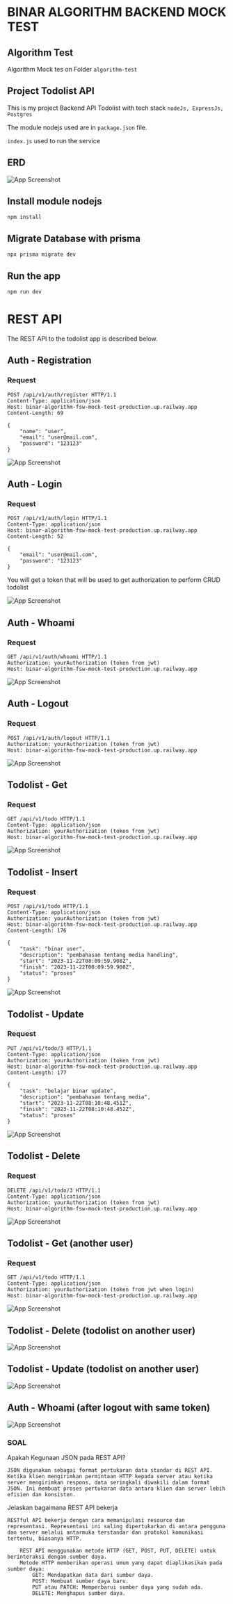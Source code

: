 # BINAR ALGORITHM BACKEND MOCK TEST

## Algorithm Test 
Algorithm Mock tes on Folder `algorithm-test`

## Project Todolist API

This is my project Backend API Todolist with tech stack `nodeJs, ExpressJs, Postgres`

The module nodejs used are in `package.json` file.

`index.js` used to run the service

## ERD

![App Screenshot](erd-backend-todolist.png)


## Install module nodejs

    npm install

## Migrate Database with prisma

    npx prisma migrate dev

## Run the app

    npm run dev

# REST API

The REST API to the todolist app is described below.

## Auth - Registration

### Request

``` 
POST /api/v1/auth/register HTTP/1.1
Content-Type: application/json
Host: binar-algorithm-fsw-mock-test-production.up.railway.app
Content-Length: 69

{
	"name": "user",
	"email": "user@mail.com",
	"password": "123123"
}
```

![App Screenshot](screenshot/Screenshot_1.png)

## Auth - Login

### Request

``` 
POST /api/v1/auth/login HTTP/1.1
Content-Type: application/json
Host: binar-algorithm-fsw-mock-test-production.up.railway.app
Content-Length: 52

{
	"email": "user@mail.com",
	"password": "123123"
}
```

You will get a token that will be used to get authorization to perform CRUD todolist

![App Screenshot](screenshot/Screenshot_2.png)

## Auth - Whoami

### Request

``` 
GET /api/v1/auth/whoami HTTP/1.1
Authorization: yourAuthorization (token from jwt)
Host: binar-algorithm-fsw-mock-test-production.up.railway.app
```

![App Screenshot](screenshot/Screenshot_3.png)

## Auth - Logout

### Request

``` 
POST /api/v1/auth/logout HTTP/1.1
Authorization: yourAuthorization (token from jwt)
Host: binar-algorithm-fsw-mock-test-production.up.railway.app
```

![App Screenshot](screenshot/logout.png)

## Todolist - Get

### Request

``` 
GET /api/v1/todo HTTP/1.1
Content-Type: application/json
Authorization: yourAuthorization (token from jwt)
Host: binar-algorithm-fsw-mock-test-production.up.railway.app
```

![App Screenshot](screenshot/Screenshot_4.png)

## Todolist - Insert

### Request

``` 
POST /api/v1/todo HTTP/1.1
Content-Type: application/json
Authorization: yourAuthorization (token from jwt)
Host: binar-algorithm-fsw-mock-test-production.up.railway.app
Content-Length: 176

{
	"task": "binar user",
	"description": "pembahasan tentang media handling",
	"start": "2023-11-22T08:09:59.908Z",
	"finish": "2023-11-22T08:09:59.908Z",
	"status": "proses"
}
```

![App Screenshot](screenshot/Screenshot_5.png)

## Todolist - Update

### Request

``` 
PUT /api/v1/todo/3 HTTP/1.1
Content-Type: application/json
Authorization: yourAuthorization (token from jwt)
Host: binar-algorithm-fsw-mock-test-production.up.railway.app
Content-Length: 177

{
	"task": "belajar binar update",
	"description": "pembahasan tentang media",
	"start": "2023-11-22T08:10:48.451Z",
	"finish": "2023-11-22T08:10:48.452Z",
	"status": "proses"
}
```

![App Screenshot](screenshot/Screenshot_6.png)

## Todolist - Delete

### Request

``` 
DELETE /api/v1/todo/3 HTTP/1.1
Content-Type: application/json
Authorization: yourAuthorization (token from jwt)
Host: binar-algorithm-fsw-mock-test-production.up.railway.app
```

![App Screenshot](screenshot/Screenshot_7.png)

## Todolist - Get (another user)

### Request

``` 
GET /api/v1/todo HTTP/1.1
Content-Type: application/json
Authorization: yourAuthorization (token from jwt when login)
Host: binar-algorithm-fsw-mock-test-production.up.railway.app
```
![App Screenshot](screenshot/Screenshot_8.png)

## Todolist - Delete (todolist on another user)

![App Screenshot](screenshot/Screenshot_9.png)

## Todolist - Update (todolist on another user)

![App Screenshot](screenshot/Screenshot_10.png)

## Auth - Whoami (after logout with same token)

![App Screenshot](screenshot/after-logout.png)

### SOAL
Apakah Kegunaan JSON pada REST API?
```
JSON digunakan sebagai format pertukaran data standar di REST API. Ketika klien mengirimkan permintaan HTTP kepada server atau ketika server mengirimkan respons, data seringkali diwakili dalam format JSON. Ini membuat proses pertukaran data antara klien dan server lebih efisien dan konsisten.
```

Jelaskan bagaimana REST API bekerja
```
RESTful API bekerja dengan cara memanipulasi resource dan representasi. Representasi ini saling dipertukarkan di antara pengguna dan server melalui antarmuka terstandar dan protokol komunikasi tertentu, biasanya HTTP.

    REST API menggunakan metode HTTP (GET, POST, PUT, DELETE) untuk berinteraksi dengan sumber daya.
    Metode HTTP memberikan operasi umum yang dapat diaplikasikan pada sumber daya:
        GET: Mendapatkan data dari sumber daya.
        POST: Membuat sumber daya baru.
        PUT atau PATCH: Memperbarui sumber daya yang sudah ada.
        DELETE: Menghapus sumber daya.
```
